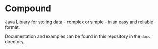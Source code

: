 Compound
========

Java Library for storing data - complex or simple - in an easy and reliable format.

Documentation and examples can be found in this repository in the `docs` directory.

